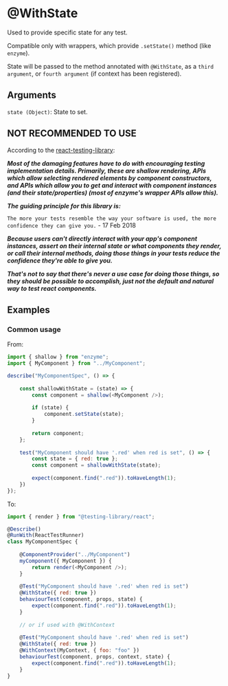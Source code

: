 # @WithState

Used to provide specific state for any test.

Compatible only with wrappers, which provide `.setState()` method (like `enzyme`).

State will be passed to the method annotated with `@WithState`, as a `third argument`, or `fourth argument` (if context has been registered).

## Arguments

`state (Object)`: State to set.

## NOT RECOMMENDED TO USE

According to the [react-testing-library](https://testing-library.com/docs/react-testing-library/faq):

_**Most of the damaging features have to do with encouraging testing implementation details. Primarily, these are shallow rendering, APIs which allow selecting rendered elements by component constructors, and APIs which allow you to get and interact with component instances (and their state/properties) (most of enzyme's wrapper APIs allow this).**_

_**The guiding principle for this library is:**_

`The more your tests resemble the way your software is used, the more confidence they can give you.` - 17 Feb 2018

_**Because users can't directly interact with your app's component instances, assert on their internal state or what components they render, or call their internal methods, doing those things in your tests reduce the confidence they're able to give you.**_

_**That's not to say that there's never a use case for doing those things, so they should be possible to accomplish, just not the default and natural way to test react components.**_

## Examples

### Common usage

From:

```javascript
import { shallow } from "enzyme";
import { MyComponent } from "../MyComponent";

describe("MyComponentSpec", () => {
    
    const shallowWithState = (state) => {
        const component = shallow(<MyComponent />);
        
        if (state) {
            component.setState(state);
        }
        
        return component;
    };
    
    test("MyComponent should have '.red' when red is set", () => {
        const state = { red: true };
        const component = shallowWithState(state);
        
        expect(component.find(".red")).toHaveLength(1);
    })
});
```

To:

```javascript
import { render } from "@testing-library/react";

@Describe()
@RunWith(ReactTestRunner)
class MyComponentSpec {
    
    @ComponentProvider("../MyComponent")
    myComponent({ MyComponent }) {
        return render(<MyComponent />);
    }
    
    @Test("MyComponent should have '.red' when red is set")
    @WithState({ red: true })
    behaviourTest(component, props, state) {
        expect(component.find(".red")).toHaveLength(1);
    }
    
    // or if used with @WithContext
    
    @Test("MyComponent should have '.red' when red is set")
    @WithState({ red: true })
    @WithContext(MyContext, { foo: "foo" })
    behaviourTest(component, props, context, state) {
        expect(component.find(".red")).toHaveLength(1);
    }
}
```
